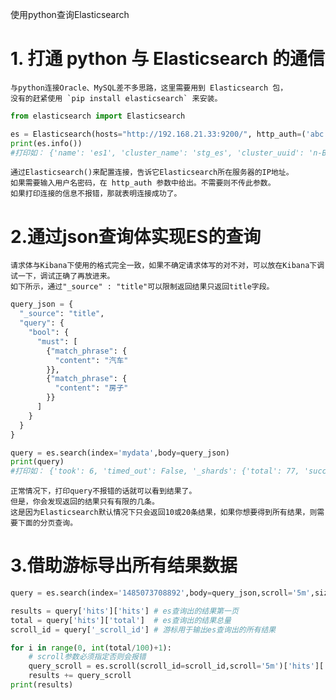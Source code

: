 ﻿使用python查询Elasticsearch

# 1. 打通 python 与 Elasticsearch 的通信  
    与python连接Oracle、MySQL差不多思路，这里需要用到 Elasticsearch 包，  
    没有的赶紧使用 `pip install elasticsearch` 来安装。  

```python
from elasticsearch import Elasticsearch

es = Elasticsearch(hosts="http://192.168.21.33:9200/", http_auth=('abc','dataanalysis'))
print(es.info())
#打印如： {'name': 'es1', 'cluster_name': 'stg_es', 'cluster_uuid': 'n-BEsZYxQJCp2RH5BugpxA', 'version': {'number': '6.2.2', 'build_hash': '10b1edd', 'build_date': '2018-02-16T19:01:30.685723Z', 'build_snapshot': False, 'lucene_version': '7.2.1', 'minimum_wire_compatibility_version': '5.6.0', 'minimum_index_compatibility_version': '5.0.0'}, 'tagline': 'You Know, for Search'}
```

    通过Elasticsearch()来配置连接，告诉它Elasticsearch所在服务器的IP地址。
    如果需要输入用户名密码，在 http_auth 参数中给出。不需要则不传此参数。
    如果打印连接的信息不报错，那就表明连接成功了。


# 2.通过json查询体实现ES的查询  
    请求体与Kibana下使用的格式完全一致，如果不确定请求体写的对不对，可以放在Kibana下调试一下，调试正确了再放进来。  
    如下所示，通过"_source" : "title"可以限制返回结果只返回title字段。  

```python
query_json = {
  "_source": "title",
  "query": {
    "bool": {
      "must": [
        {"match_phrase": {
          "content": "汽车"
        }},
        {"match_phrase": {
          "content": "房子"
        }}
      ]
    }
  }
}

query = es.search(index='mydata',body=query_json)
print(query)
#打印如： {'took': 6, 'timed_out': False, '_shards': {'total': 77, 'successful': 77, 'skipped': 0, 'failed': 0}, 'hits': {'total': 0, 'max_score': None, 'hits': []}}
```

    正常情况下，打印query不报错的话就可以看到结果了。  
    但是，你会发现返回的结果只有有限的几条。  
    这是因为Elasticsearch默认情况下只会返回10或20条结果，如果你想要得到所有结果，则需要下面的分页查询。


# 3.借助游标导出所有结果数据

```python
query = es.search(index='1485073708892',body=query_json,scroll='5m',size=100)

results = query['hits']['hits'] # es查询出的结果第一页
total = query['hits']['total']  # es查询出的结果总量
scroll_id = query['_scroll_id'] # 游标用于输出es查询出的所有结果

for i in range(0, int(total/100)+1):
    # scroll参数必须指定否则会报错
    query_scroll = es.scroll(scroll_id=scroll_id,scroll='5m')['hits']['hits']
    results += query_scroll
print(results)
```

